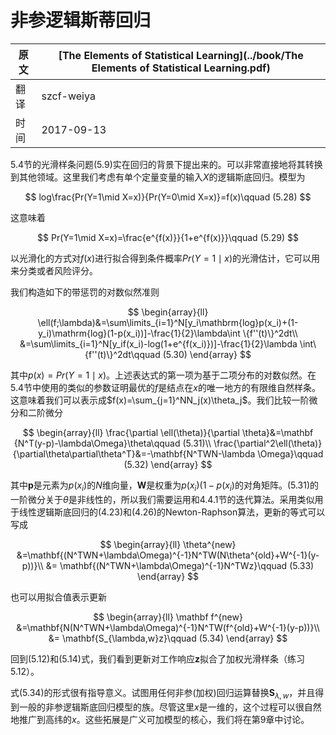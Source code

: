 # 非参逻辑斯蒂回归

| 原文   | [The Elements of Statistical Learning](../book/The Elements of Statistical Learning.pdf) |
| ---- | ---------------------------------------- |
| 翻译   | szcf-weiya                               |
| 时间   | 2017-09-13                               |

5.4节的光滑样条问题(5.9)实在回归的背景下提出来的。可以非常直接地将其转换到其他领域。这里我们考虑有单个定量变量的输入$X$的逻辑斯底回归。模型为

$$
log\frac{Pr(Y=1\mid X=x)}{Pr(Y=0\mid X=x)}=f(x)\qquad (5.28)
$$

这意味着

$$
Pr(Y=1\mid X=x)=\frac{e^{f(x)}}{1+e^{f(x)}}\qquad (5.29)
$$

以光滑化的方式对$f(x)$进行拟合得到条件概率$Pr(Y=1\mid x)$的光滑估计，它可以用来分类或者风险评分。

我们构造如下的带惩罚的对数似然准则

$$
\begin{array}{ll}
\ell(f;\lambda)&=\sum\limits_{i=1}^N[y_i\mathbrm{log}p(x_i)+(1-y_i)\mathrm{log}(1-p(x_i))]-\frac{1}{2}\lambda\int \{f''(t)\}^2dt\\
&=\sum\limits_{i=1}^N[y_if(x_i)-log(1+e^{f(x_i)})]-\frac{1}{2}\lambda \int\{f''(t)\}^2dt\qquad (5.30)
\end{array}
$$

其中$p(x)=Pr(Y=1\mid x)$。上述表达式的第一项为基于二项分布的对数似然。在5.4节中使用的类似的参数证明最优的$f$是结点在$x$的唯一地方的有限维自然样条。这意味着我们可以表示成$f(x)=\sum_{j=1}^NN_j(x)\theta_j$。我们比较一阶微分和二阶微分

$$
\begin{array}{ll}
\frac{\partial \ell(\theta)}{\partial \theta}&=\mathbf {N^T(y-p)-\lambda\Omega}\theta\qquad (5.31)\\
\frac{\partial^2\ell(\theta)}{\partial\theta\partial\theta^T}&=-\mathbf{N^TWN-\lambda \Omega}\qquad (5.32)
\end{array}
$$

其中$\mathbf p$是元素为$p(x_i)$的$N$维向量，$\mathbf W$是权重为$p(x_i)(1-p(x_i)$的对角矩阵。(5.31)的一阶微分关于$\theta$是非线性的，所以我们需要运用和4.4.1节的迭代算法。采用类似用于线性逻辑斯底回归的(4.23)和(4.26)的Newton-Raphson算法，更新的等式可以写成

$$
\begin{array}{ll}
\theta^{new} &=\mathbf{(N^TWN+\lambda\Omega)^{-1}N^TW(N\theta^{old}+W^{-1}(y-p))}\\
&= \mathbf{(N^TWN+\lambda\Omega)^{-1}N^TWz}\qquad (5.33)
\end{array}
$$

也可以用拟合值表示更新

$$
\begin{array}{ll}
\mathbf f^{new} &=\mathbf{N(N^TWN+\lambda\Omega)^{-1}N^TW(f^{old}+W^{-1}(y-p))}\\
&= \mathbf{S_{\lambda,w}z}\qquad (5.34)
\end{array}
$$

回到(5.12)和(5.14)式，我们看到更新对工作响应$\mathbf z$拟合了加权光滑样条（练习5.12）。

式(5.34)的形式很有指导意义。试图用任何非参(加权)回归运算替换$\mathbf S_{\lambda,w}$，并且得到一般的非参逻辑斯底回归模型的族。尽管这里$x$是一维的，这个过程可以很自然地推广到高纬的$x$。这些拓展是广义可加模型的核心，我们将在第9章中讨论。

